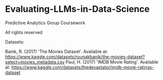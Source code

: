 # Evaluating-LLMs-in-Data-Science
Predictive Analytics Group Coursework

All rights reserved


Datasets:


Banik, R. (2017) 'The Movies Dataset'. Available at: https://www.kaggle.com/datasets/rounakbanik/the-movies-dataset?select=movies_metadata.csv 
Paul, H. (2017) 'IMDB Movie Rating'. Available at: https://www.kaggle.com/datasets/thedevastator/imdb-movie-ratings-dataset 

